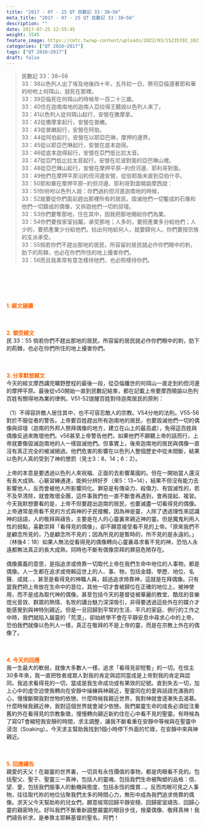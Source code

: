 ```yaml
---
title: "2017 - 07 - 25 QT 民數記 33：38~56"
meta_title: "2017 - 07 - 25 QT 民數記 33：38~56"
description: ""
date: 2017-07-25 12:55:45
weight: 3545
feature_image: https://cmtc.tw/wp-content/uploads/2022/03/15235392_10211799862337740_180693556567566654_o-1.webp
categories: ["QT 2016~2017"]
tags: ["QT 2016~2017"]
draft: false
---
```


<blockquote>民數記 33：38~56<br />
33：38以色列人出了埃及地後四十年，五月初一日，祭司亞倫遵著耶和華的吩咐上何珥山，就死在那裡。<br />
33：39亞倫死在何珥山的時候年一百二十三歲。<br />
33：40住在迦南南地的迦南人亞拉得王聽說以色列人來了。<br />
33：41以色列人從何珥山起行，安營在撒摩拿。<br />
33：42從撒摩拿起行，安營在普嫩。<br />
33：43從普嫩起行，安營在阿伯。<br />
33：44從阿伯起行，安營在以耶亞巴琳，摩押的邊界。<br />
33：45從以耶亞巴琳起行，安營在底本迦得。<br />
33：46從底本迦得起行，安營在亞門低比拉太音。<br />
33：47從亞門低比拉太音起行，安營在尼波對面的亞巴琳山裡。<br />
33：48從亞巴琳山起行，安營在摩押平原─約但河邊、耶利哥對面。<br />
33：49他們在摩押平原沿約但河邊安營，從伯耶施末直到亞伯什亭。<br />
33：50耶和華在摩押平原─約但河邊、耶利哥對面曉諭摩西說：<br />
33：51你吩咐以色列人說：你們過約但河進迦南地的時候，<br />
33：52就要從你們面前趕出那裡所有的居民，毀滅他們一切鏨成的石像和他們一切鑄成的偶像，又拆毀他們一切的邱壇。<br />
33：53你們要奪那地，住在其中，因我把那地賜給你們為業。<br />
33：54你們要按家室拈鬮，承受那地；人多的，要把產業多分給他們；人少的，要把產業少分給他們。拈出何地給何人，就要歸何人。你們要按宗族的支派承受。<br />
33：55倘若你們不趕出那地的居民，所容留的居民就必作你們眼中的刺，肋下的荊棘，也必在你們所住的地上擾害你們。<br />
33：56而且我素常有意怎樣待他們，也必照樣待你們。</blockquote><br />
&nbsp;<br />
<br />
&nbsp;<br />
<br />
<span style="color: #ff6600;"><strong>1. </strong><strong>經文誦讀</strong></span><br />
<br />
<span style="color: #ff6600;"><strong> </strong></span><br />
<br />
<span style="color: #ff6600;"><strong>2. </strong><strong>領受經文<br />
</strong></span>民 33：55 倘若你們不趕出那地的居民，所容留的居民就必作你們眼中的刺，肋下的荊棘，也必在你們所住的地上擾害你們。<br />
<br />
&nbsp;<br />
<br />
<span style="color: #ff6600;"><strong>3. 分享默想經文<br />
</strong></span>今天的經文摩西講完曠野歷程的最後一段，從亞倫離世的何珥山一直走到約但河邊的摩押平原。最後從v50開始一直到民數記結束，都在記載上帝要摩西曉諭以色列百姓有關得地為業的律例。V51-52提醒百姓對待迦南居民的原則：<br />
<br />
（1）不得容許敵人居住其中，也不可容忍敵人的宗教。V54分地的法則。V55-56對於不服從者的警告。上帝要百姓趕出所有迦南地的居民，也要毀滅他們一切的偶像與邱壇（迦南的外邦人祭拜偶像的地方，建立在山上的最高處），免得這百姓與偶像反過來敗壞他們。v56甚至上帝警告他們，如果他們不願聽上帝的話而行，上帝就要像毀滅迦南地的人一樣毀滅他們。但事實上，後來迦南地的居民與偶像一直沒有真正完全的被滅絕過。他們危害的影響在以色列人整個歷史中從未間斷，結果以色列人真的受到了神的懲罰（見士3：8、14；6：2）。<br />
<br />
上帝的本意是要透過以色列人來祝福、正面的去影響萬國的。但在一開始當人還沒有長大成熟、心竅習練通達，能夠分辨好歹（來5：13~14），結果不但沒有能力去影響他人，反而會被他人所影響同化。罪惡是有傳染力、殺傷力、有毀滅性的，若不及早清除，就會敗壞全團，這件事我們也一直不斷會再遇到，會再提起、複習。今天我默想要看的是，上帝不但要趕出迦南的居民，也要滅盡一切看得見的偶像。上帝通常是用看不見的方式與神的子民接觸，因為神是靈，人除了透過理性來認識神的話語，人的敬拜與禱告，主要是在人的心靈裏來親近神的靈。但是魔鬼利用人性的弱點，喜歡崇拜「看得見的偶像」，卻不願意接受看不見的上帝。「原來我們不是顧念所見的，乃是顧念所不見的；因為所見的是暫時的，所不見的是永遠的。」（林後4：18）如果人無法從看得見的偶像轉向心靈裏尋求看不見的神，恐怕人永遠都無法真正的長大成熟，同時也不斷有偶像崇拜的罪惡危險存在。<br />
<br />
偶像廣義的意思，是指追求或倚靠一切取代上帝在我們生命中地位的人事物，都是偶像。人一生都在追求或倚賴這世上的人、事、物，包括金錢、學歷、地位、名聲、成就…，甚至是看得見的神職人員，超過追求倚靠神，這就是在拜偶像。只有當我們把上帝放在生命中的首位，其他一切才會被歸位在正確的地位上，被神使用，而不是成為取代神的偶像。甚至包括今天的基督徒被華麗的教堂、酷炫的音樂燈光音效、群眾的熱情、名牧的講台魅力深深吸引，非得要透過這些外在的媒介才能感覺到與神特別親近。但是一旦回歸到平常的生活、平凡的家庭、例行的工作之中時，我們就陷入屬靈的「荒漠」，卻始終學不會在平靜安息中尋求心中的上帝，恐怕我們就像以色列人一樣，真正在敬拜的不是上帝的靈，而是在宗教上外在的偶像了。<br />
<br />
&nbsp;<br />
<br />
<span style="color: #ff6600;"><strong>4. 今天的回應<br />
</strong></span>我一生最大的軟弱，就像大多數人一樣，追求「看得見卻短暫」的一切。在信主30多年來，我一直把牧者或眾人對我的肯定與認同當成是上帝對我的肯定與認同。我追求看得見的一切，當成是我生命成功或有果效的記號。直到失去一切，加上心中的虛空迫使我轉向在安靜中操練與神親近，聖靈同在的愛與話語充滿我的心，慢慢斷開我對世物的依戀。什麼時候我親近世界，我對神就會逐漸失去渴慕。什麼時候我親近神，我對這個世界就會減少依戀。我們屬靈生命的成長必須從注重舊約外在看得見的宗教象徵，慢慢轉向親近新約住在心中看不見的聖靈。有時候為了寫QT會縮短我安靜的時間，求主調整，讓我不斷看重在安靜中等候與在聖靈中浸泡（Soaking）。今天求主幫助我找到1個小時停下外面的忙碌，在安靜中來與神親近。<br />
<br />
&nbsp;<br />
<br />
<span style="color: #ff6600;"><strong>5. 回應禱告<br />
</strong></span>親愛的天父！在屬靈的世界裏，一切具有永恆價值的事物，都是肉眼看不見的。包括聖父、聖子、聖靈三一真神，包括人的靈魂、包括我們生命被陶塑的品格：信、望、愛，包括我們服事人的動機與態度、包括永恆的獎賞…。反而肉眼可見之人事物，往往取代祢的地位佔聚我們太多的時間心力，無形中成為我們追求倚靠的偶像。求天父今天幫助祢的兒女們，願意經常回歸平靜安穩、回歸密室禱告、回歸心靈的親密時光。好叫我們不斷重新調整屬靈的眼目步伐，捨棄偶像、敬拜真神！我們禱告祈求，是奉靠主耶穌基督的聖名，阿們！
        